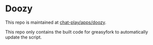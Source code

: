 # Doozy

This repo is maintained at [chat-play/apps/doozy](https://github.com/mefengl/chat-play).

This repo only contains the built code for greasyfork to automatically update the script.
